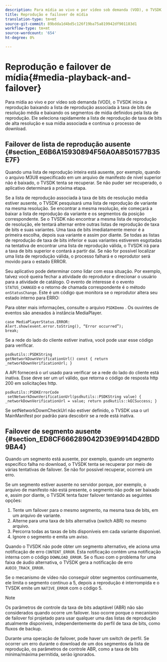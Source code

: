 ```yaml
---
description: Para mídia ao vivo e por vídeo sob demanda (VOD), o TVSDK inicia a reprodução baixando a lista de reprodução associada à taxa de bits de resolução média e baixando os segmentos de mídia definidos pela lista de reprodução. Ele seleciona rapidamente a lista de reprodução de taxa de bits de alta resolução e sua mídia associada e continua o processo de download.
title: Reprodução e failover de mídia
translation-type: tm+mt
source-git-commit: 89bdda1d4bd5c126f19ba75a819942df901183d1
workflow-type: tm+mt
source-wordcount: '654'
ht-degree: 0%

---
```



# Reprodução e failover de mídia{#media-playback-and-failover}

Para mídia ao vivo e por vídeo sob demanda (VOD), o TVSDK inicia a reprodução baixando a lista de reprodução associada à taxa de bits de resolução média e baixando os segmentos de mídia definidos pela lista de reprodução. Ele seleciona rapidamente a lista de reprodução de taxa de bits de alta resolução e sua mídia associada e continua o processo de download.

## Failover de lista de reprodução ausente {#section_E6B6A15930894F56A0A8501577B35E7F}

Quando uma lista de reprodução inteira está ausente, por exemplo, quando o arquivo M3U8 especificado em um arquivo de manifesto de nível superior não é baixado, o TVSDK tenta se recuperar. Se não puder ser recuperado, o aplicativo determinará a próxima etapa.

Se a lista de reprodução associada à taxa de bits de resolução média estiver ausente, o TVSDK pesquisará uma lista de reprodução de variante na mesma resolução. Se encontrar a mesma resolução, ele começará a baixar a lista de reprodução da variante e os segmentos da posição correspondente. Se o TVSDK não encontrar a mesma lista de reprodução de resolução, ele tentará alternar entre outras listas de reprodução de taxa de bits e suas variantes. Uma taxa de bits imediatamente menor é a primeira escolha, depois sua variante e assim por diante. Se todas as listas de reprodução de taxa de bits inferior e suas variantes estiverem esgotadas na tentativa de encontrar uma lista de reprodução válida, o TVSDK irá para a taxa de bits superior e contará a partir daí. Se não for possível localizar uma lista de reprodução válida, o processo falhará e o reprodutor será movido para o estado ERROR.

Seu aplicativo pode determinar como lidar com essa situação. Por exemplo, talvez você queira fechar a atividade do reprodutor e direcionar o usuário para a atividade de catálogo. O evento de interesse é o evento `STATUS_CHANGED` e o retorno de chamada correspondente é o método `onStatusChange`. Este é um código que monitora se o reprodutor altera seu estado interno para ERRO:

Para obter mais informações, consulte o arquivo `PSDKDemo` . Os ouvintes de eventos são anexados à instância MediaPlayer.

```
case MediaPlayerStatus.ERROR: 
Alert.show(event.error.toString(), “Error occurred”); 
break;
```

Se a rede do lado do cliente estiver inativa, você pode usar esse código para verificar.

```
psdkutils::PSDKString 
getNetworkDownVerificationUrl() const { return 
_networkDownVerificationUrl; }
```

A API fornecerá o url usado para verificar se a rede do lado do cliente está inativa. Esse deve ser um url válido, que retorna o código de resposta http 200 em solicitações http.

```
psdkutils::PSDKErrorCode 
 setNetworkDownVerificationUrl(psdkutils::PSDKString value) {  
_networkDownVerificationUrl = value; return psdkutils::kECSuccess; }
```

Se setNetworkDownCheckUrl não estiver definido, o TVSDK usa o url MainManifest por padrão para descobrir se a rede está inativa.

## Failover de segmento ausente {#section_ED8CF666289042D39E9914D42BDD9BA4}

Quando um segmento está ausente, por exemplo, quando um segmento específico falha no download, o TVSDK tenta se recuperar por meio de várias tentativas de failover. Se não for possível recuperar, ocorrerá um erro.

Se um segmento estiver ausente no servidor porque, por exemplo, o arquivo de manifesto não está presente, o segmento não pode ser baixado e, assim por diante, o TVSDK tenta fazer failover tentando as seguintes opções:

1. Tente um failover para o mesmo segmento, na mesma taxa de bits, em um arquivo de variante.
1. Alterne para uma taxa de bits alternativa (switch ABR) no mesmo arquivo.
1. Percorra todas as taxas de bits disponíveis em cada variante disponível.
1. Ignore o segmento e emita um aviso.

Quando o TVSDK não pode obter um segmento alternativo, ele aciona uma notificação de erro `CONTENT_ERROR`. Esta notificação contém uma notificação interna com o código `DOWNLOAD_ERROR`. Se o fluxo com o problema for uma faixa de áudio alternativa, o TVSDK gera a notificação de erro `AUDIO_TRACK_ERROR`.

Se o mecanismo de vídeo não conseguir obter segmentos continuamente, ele limita o segmento contínuo a 5, depois a reprodução é interrompida e o TVSDK emite um `NATIVE_ERROR` com o código 5.

>[!NOTE]
>
>Os parâmetros de controle da taxa de bits adaptável (ABR) não são considerados quando ocorre um failover. Isso ocorre porque o mecanismo de failover foi projetado para usar qualquer uma das listas de reprodução atualmente disponíveis, independentemente do perfil de taxa de bits, como fluxos de backup.
>
>Durante uma operação de failover, pode haver um switch de perfil. Se ocorrer um erro durante o download de um dos segmentos da lista de reprodução, os parâmetros de controle ABR, como a taxa de bits mínima/máxima permitida, serão ignorados.

